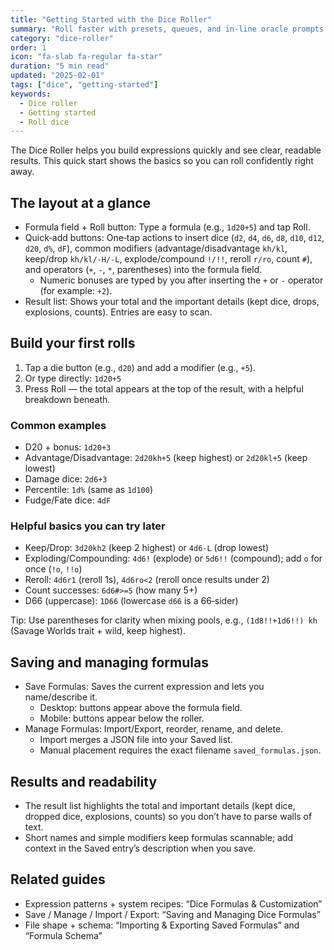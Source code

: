 ```yaml
---
title: "Getting Started with the Dice Roller"
summary: "Roll faster with presets, queues, and in-line oracle prompts."
category: "dice-roller"
order: 1
icon: "fa-slab fa-regular fa-star"
duration: "5 min read"
updated: "2025-02-01"
tags: ["dice", "getting-started"]
keywords:
  - Dice roller
  - Getting started
  - Roll dice
---
```


The Dice Roller helps you build expressions quickly and see clear, readable results. This quick start shows the basics so you can roll confidently right away.

## The layout at a glance

- Formula field + Roll button: Type a formula (e.g., `1d20+5`) and tap Roll.
- Quick‑add buttons: One‑tap actions to insert dice (`d2`, `d4`, `d6`, `d8`, `d10`, `d12`, `d20`, `d%`, `dF`), common modifiers (advantage/disadvantage `kh/kl`, keep/drop `kh/kl/-H/-L`, explode/compound `!/!!`, reroll `r/ro`, count `#`), and operators (`+`, `-`, `*`, parentheses) into the formula field.
  - Numeric bonuses are typed by you after inserting the `+` or `-` operator (for example: `+2`).
- Result list: Shows your total and the important details (kept dice, drops, explosions, counts). Entries are easy to scan.

## Build your first rolls

1) Tap a die button (e.g., `d20`) and add a modifier (e.g., `+5`).
2) Or type directly: `1d20+5`
3) Press Roll — the total appears at the top of the result, with a helpful breakdown beneath.

### Common examples

- D20 + bonus: `1d20+3`
- Advantage/Disadvantage: `2d20kh+5` (keep highest) or `2d20kl+5` (keep lowest)
- Damage dice: `2d6+3`
- Percentile: `1d%` (same as `1d100`)
- Fudge/Fate dice: `4dF`

### Helpful basics you can try later

- Keep/Drop: `3d20kh2` (keep 2 highest) or `4d6-L` (drop lowest)
- Exploding/Compounding: `4d6!` (explode) or `5d6!!` (compound); add `o` for once (`!o`, `!!o`)
- Reroll: `4d6r1` (reroll 1s), `4d6ro<2` (reroll once results under 2)
- Count successes: `6d6#>=5` (how many 5+)
- D66 (uppercase): `1D66` (lowercase `d66` is a 66‑sider)

Tip: Use parentheses for clarity when mixing pools, e.g., `(1d8!!+1d6!!) kh` (Savage Worlds trait + wild, keep highest).

## Saving and managing formulas

- Save Formulas: Saves the current expression and lets you name/describe it.
  - Desktop: buttons appear above the formula field.
  - Mobile: buttons appear below the roller.
- Manage Formulas: Import/Export, reorder, rename, and delete.
  - Import merges a JSON file into your Saved list.
  - Manual placement requires the exact filename `saved_formulas.json`.

## Results and readability

- The result list highlights the total and important details (kept dice, dropped dice, explosions, counts) so you don’t have to parse walls of text.
- Short names and simple modifiers keep formulas scannable; add context in the Saved entry’s description when you save.

## Related guides

- Expression patterns + system recipes: “Dice Formulas & Customization”
- Save / Manage / Import / Export: “Saving and Managing Dice Formulas”
- File shape + schema: “Importing & Exporting Saved Formulas” and “Formula Schema”
